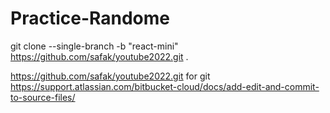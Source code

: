 # Practice-Randome

git clone --single-branch -b "react-mini" https://github.com/safak/youtube2022.git .

https://github.com/safak/youtube2022.git
for
git
https://support.atlassian.com/bitbucket-cloud/docs/add-edit-and-commit-to-source-files/
